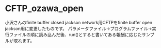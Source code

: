 # CFTP_ozawa_open
小沢さんのfinite buffer closed jackson network用CFTPをfinite buffer open jackson用に変更したものです。
パラメータファイル→プログラムファイル→実行ファイルの順に読み込んだ後、run()とすると書いてある報酬に応じたサンプルが取れます。
